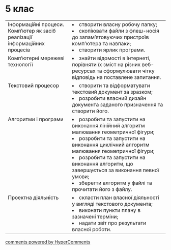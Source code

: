 <div id="hypercomments_widget" class="js-hypercomments-widget invisible"></div>

# 5 клас

<table>
  <tr>
    <td width="40%" style="vertical-align:top !important;">Інформаційні процеси. Комп’ютер як засіб реалізації інформаційних процесів</td>
    <td width="60%" style="vertical-align:top !important;">
<li>створити власну робочу папку;</li>
<li>скопіювати файли з флеш-носія до запам’ятовуючих пристроїв комп’ютера та навпаки;</li>
<li>створити ярлик програми.</li>
  </td>
</tr>
  <tr>
    <td width="40%" style="vertical-align:top !important;">Комп’ютерні мережеві технології</td>
    <td width="60%" style="vertical-align:top !important;">
<li>знайти відомості в Інтернеті, порівняти їх зміст на різних веб-ресурсах та сформулювати чітку відповідь на поставлене запитання.</li>
  </td>
</tr>
  <tr>
    <td width="40%" style="vertical-align:top !important;">Текстовий процесор</td>
    <td width="60%" style="vertical-align:top !important;">
<li>створити та відформатувати текстовий документ за зразком;</li>
<li>розробити власний дизайн документа заданого призначення та створити його.</li>
  </td>
</tr>
  <tr>
    <td width="40%" style="vertical-align:top !important;">Алгоритми і програми</td>
    <td width="60%" style="vertical-align:top !important;">
<li>розробити та запустити на виконання лінійний алгоритм малювання геометричної фігури;</li>
<li>розробити та запустити на виконання циклічний алгоритм малювання геометричної фігури;</li>
<li>розробити та запустити на виконання алгоритм, що завершується за виконання певної умови;</li>
<li>зберегти алгоритм у файлі та прочитати його з файлу.</li>
  </td>
</tr>
  <tr>
    <td width="40%" style="vertical-align:top !important;">Проектна діяльність</td>
    <td width="60%" style="vertical-align:top !important;">
<li>скласти план власної діяльності у вигляді текстового документа;</li>
<li>виконати пункти плану в зазначені терміни;</li>
<li>надати звіт про результати власної роботи.</li>
  </td>
</tr>
</table>

<div class="js-hypercomments-container">
<a href="http://hypercomments.com" class="hc-link" title="comments widget">comments powered by HyperComments</a>
</div>